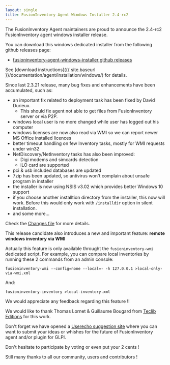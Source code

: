 ```yaml
---
layout: single
title: FusionInventory Agent Windows Installer 2.4-rc2
---
```


The FusionInventory Agent maintainers are proud to announce the 2.4-rc2 FusionInventory agent windows installer release.

You can download this windows dedicated installer from the following github releases page:

* [fusioninventory-agent-windows-installer github releases](https://github.com/g-bougard/fusioninventory-agent-windows-installer/releases/tag/2.4-rc2)

See [download instructions]({{ site.baseurl }}/documentation/agent/installation/windows/) for details.

Since last 2.3.21 release, many bug fixes and enhancements have been accumulated, such as:

- an important fix related to deployment task has been fixed by David Durieux.
  - This should fix agent not able to get files from FusionInventory server or via P2P. 
- windows local user is no more changed while user has logged out his computer
- windows licenses are now also read via WMI so we can report newer MS Office installed licences
- better timeout handling on few Inventory tasks, mostly for WMI requests under win32
- NetDiscovery/NetInventory tasks has also been improved:
  - Digi modems and simcards detection
  - iLO card are supported
- pci & usb included databases are updated
- 7zip has been updated, so antivirus won't complain about unsafe program in installer
- the installer is now using NSIS v3.02 which provides better Windows 10 support
- if you choose another installtion directory from the installer, this now will
  work. Before this would only work with `/installdir` option in silent installation.
- and some more...

Check the [Changes file](https://github.com/TECLIB/fusioninventory-agent/blob/2.4-rc2/Changes) for more details.

This release candidate also introduces a new and important feature: **remote windows inventory via WMI**

Actually this feature is only available throught the `fusioninventory-wmi` dedicated script. For example, you can compare local inventories by running these 2 commands
from an admin console:

`fusioninventory-wmi --config=none --local=- -h 127.0.0.1 >local-only-via-wmi.xml`

And:

`fusioninventory-inventory >local-inventory.xml`

We would appreciate any feedback regarding this feature !!

We would like to thank Thomas Lornet & Guillaume Bougard from [Teclib Editions](http://teclib-edition.com/en/) for this work.

Don't forget we have opened a [Userecho suggestion site](http://fusioninventory.userecho.com/) where you can want to submit your ideas or whishes for the future of FusionInventory agent and/or plugin for GLPI.

Don't hesitate to participate by voting or even put your 2 cents !

Still many thanks to all our community, users and contributors !
